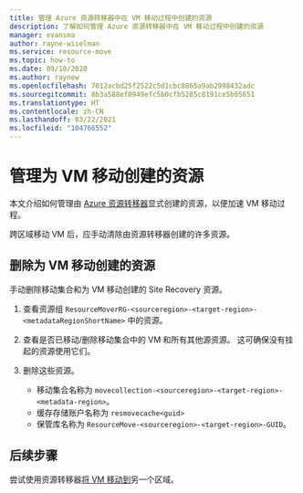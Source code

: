 ```yaml
---
title: 管理 Azure 资源转移器中在 VM 移动过程中创建的资源
description: 了解如何管理 Azure 资源转移器中在 VM 移动过程中创建的资源
manager: evansma
author: rayne-wiselman
ms.service: resource-move
ms.topic: how-to
ms.date: 09/10/2020
ms.author: raynew
ms.openlocfilehash: 7012acbd25f2522c5d1cbc8865a9ab2998432adc
ms.sourcegitcommit: 8b3a588ef0949efc5b0cfb5285c8191ce5b05651
ms.translationtype: HT
ms.contentlocale: zh-CN
ms.lasthandoff: 03/22/2021
ms.locfileid: "104766552"
---
```

# <a name="manage-resources-created-for-the-vm-move"></a>管理为 VM 移动创建的资源

本文介绍如何管理由 [Azure 资源转移器](overview.md)显式创建的资源，以便加速 VM 移动过程。 

跨区域移动 VM 后，应手动清除由资源转移器创建的许多资源。

## <a name="delete-resources-created-for-vm-move"></a>删除为 VM 移动创建的资源

手动删除移动集合和为 VM 移动创建的 Site Recovery 资源。

1. 查看资源组 ```ResourceMoverRG-<sourceregion>-<target-region>-<metadataRegionShortName>``` 中的资源。
2. 查看是否已移动/删除移动集合中的 VM 和所有其他源资源。 这可确保没有挂起的资源使用它们。
2. 删除这些资源。

    - 移动集合名称为 ```movecollection-<sourceregion>-<target-region>-<metadata-region>```。
    - 缓存存储账户名称为 ```resmovecache<guid>```
    - 保管库名称为 ```ResourceMove-<sourceregion>-<target-region>-GUID```。

## <a name="next-steps"></a>后续步骤

尝试使用资源转移器[将 VM 移动到](tutorial-move-region-virtual-machines.md)另一个区域。